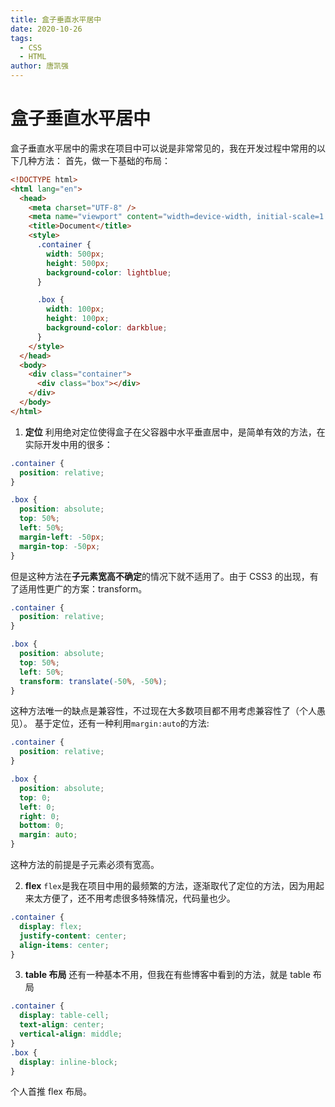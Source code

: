 ```yaml
---
title: 盒子垂直水平居中
date: 2020-10-26
tags:
  - CSS
  - HTML
author: 唐凯强
---
```


# 盒子垂直水平居中

盒子垂直水平居中的需求在项目中可以说是非常常见的，我在开发过程中常用的以下几种方法：
首先，做一下基础的布局：

```html
<!DOCTYPE html>
<html lang="en">
  <head>
    <meta charset="UTF-8" />
    <meta name="viewport" content="width=device-width, initial-scale=1.0" />
    <title>Document</title>
    <style>
      .container {
        width: 500px;
        height: 500px;
        background-color: lightblue;
      }

      .box {
        width: 100px;
        height: 100px;
        background-color: darkblue;
      }
    </style>
  </head>
  <body>
    <div class="container">
      <div class="box"></div>
    </div>
  </body>
</html>
```

1. **定位**
   利用绝对定位使得盒子在父容器中水平垂直居中，是简单有效的方法，在实际开发中用的很多：

```css
.container {
  position: relative;
}

.box {
  position: absolute;
  top: 50%;
  left: 50%;
  margin-left: -50px;
  margin-top: -50px;
}
```

但是这种方法在**子元素宽高不确定**的情况下就不适用了。由于 CSS3 的出现，有了适用性更广的方案：transform。

```css
.container {
  position: relative;
}

.box {
  position: absolute;
  top: 50%;
  left: 50%;
  transform: translate(-50%, -50%);
}
```

这种方法唯一的缺点是兼容性，不过现在大多数项目都不用考虑兼容性了（个人愚见）。
基于定位，还有一种利用`margin:auto`的方法:

```css
.container {
  position: relative;
}

.box {
  position: absolute;
  top: 0;
  left: 0;
  right: 0;
  bottom: 0;
  margin: auto;
}
```

这种方法的前提是子元素必须有宽高。

2. **flex**
   `flex`是我在项目中用的最频繁的方法，逐渐取代了定位的方法，因为用起来太方便了，还不用考虑很多特殊情况，代码量也少。

```css
.container {
  display: flex;
  justify-content: center;
  align-items: center;
}
```

3. **table 布局**
   还有一种基本不用，但我在有些博客中看到的方法，就是 table 布局

```css
.container {
  display: table-cell;
  text-align: center;
  vertical-align: middle;
}
.box {
  display: inline-block;
}
```

个人首推 flex 布局。
